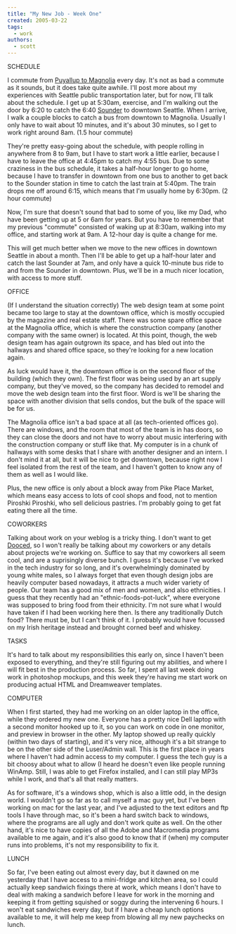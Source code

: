 ```yaml
---
title: "My New Job - Week One"
created: 2005-03-22
tags: 
  - work
authors: 
  - scott
---
```


SCHEDULE

I commute from [Puyallup to Magnolia](http://maps.google.com/maps?q=from%3A%20puyallup%20wa%20to%3A%20magnolia%20wa&hl=en) every day. It's not as bad a commute as it sounds, but it does take quite awhile. I'll post more about my experiences with Seattle public transportation later, but for now, I'll talk about the schedule. I get up at 5:30am, exercise, and I'm walking out the door by 6:20 to catch the 6:40 [Sounder](http://www.soundtransit.org/riding/fac/sounder/) to downtown Seattle. When I arrive, I walk a couple blocks to catch a bus from downtown to Magnolia. Usually I only have to wait about 10 minutes, and it's about 30 minutes, so I get to work right around 8am. (1.5 hour commute)

They're pretty easy-going about the schedule, with people rolling in anywhere from 8 to 9am, but I have to start work a little earlier, because I have to leave the office at 4:45pm to catch my 4:55 bus. Due to some craziness in the bus schedule, it takes a half-hour longer to go home, because I have to transfer in downtown from one bus to another to get back to the Sounder station in time to catch the last train at 5:40pm. The train drops me off around 6:15, which means that I'm usually home by 6:30pm. (2 hour commute)

Now, I'm sure that doesn't sound that bad to some of you, like my Dad, who have been getting up at 5 or 6am for years. But you have to remember that my previous "commute" consisted of waking up at 8:30am, walking into my office, and starting work at 9am. A 12-hour day is quite a change for me.

This will get much better when we move to the new offices in downtown Seattle in about a month. Then I'll be able to get up a half-hour later and catch the last Sounder at 7am, and only have a quick 10-minute bus ride to and from the Sounder in downtown. Plus, we'll be in a much nicer location, with access to more stuff.

OFFICE

(If I understand the situation correctly) The web design team at some point became too large to stay at the downtown office, which is mostly occupied by the magazine and real estate staff. There was some spare office space at the Magnolia office, which is where the construction company (another company with the same owner) is located. At this point, though, the web design team has again outgrown its space, and has bled out into the hallways and shared office space, so they're looking for a new location again.

As luck would have it, the downtown office is on the second floor of the building (which they own). The first floor was being used by an art supply company, but they've moved, so the company has decided to remodel and move the web design team into the first floor. Word is we'll be sharing the space with another division that sells condos, but the bulk of the space will be for us.

The Magnolia office isn't a bad space at all (as tech-oriented offices go). There are windows, and the room that most of the team is in has doors, so they can close the doors and not have to worry about music interfering with the construction company or stuff like that. My computer is in a chunk of hallways with some desks that I share with another designer and an intern. I don't mind it at all, but it will be nice to get downtown, because right now I feel isolated from the rest of the team, and I haven't gotten to know any of them as well as I would like.

Plus, the new office is only about a block away from Pike Place Market, which means easy access to lots of cool shops and food, not to mention Piroshki Piroshki, who sell delicious pastries. I'm probably going to get fat eating there all the time.

COWORKERS

Talking about work on your weblog is a tricky thing. I don't want to get [Dooced](http://www.urbandictionary.com/define.php?term=dooced), so I won't really be talking about my coworkers or any details about projects we're working on. Suffice to say that my coworkers all seem cool, and are a suprisingly diverse bunch. I guess it's because I've worked in the tech industry for so long, and it's overwhelmingly dominated by young white males, so I always forget that even though design jobs are heavily computer based nowadays, it attracts a much wider variety of people. Our team has a good mix of men and women, and also ethnicities. I guess that they recently had an "ethnic-foods-pot-luck", where everyone was supposed to bring food from their ethnicity. I'm not sure what I would have taken if I had been working here then. Is there any traditionally Dutch food? There must be, but I can't think of it. I probably would have focussed on my Irish heritage instead and brought corned beef and whiskey.

TASKS

It's hard to talk about my responsibilities this early on, since I haven't been exposed to everything, and they're still figuring out my abilities, and where I will fit best in the production process. So far, I spent all last week doing work in photoshop mockups, and this week they're having me start work on producing actual HTML and Dreamweaver templates.

COMPUTER

When I first started, they had me working on an older laptop in the office, while they ordered my new one. Everyone has a pretty nice Dell laptop with a second monitor hooked up to it, so you can work on code in one monitor, and preview in browser in the other. My laptop showed up really quickly (within two days of starting), and it's very nice, although it's a bit strange to be on the other side of the Luser/Admin wall. This is the first place in years where I haven't had admin access to my computer. I guess the tech guy is a bit choosy about what to allow (I heard he doesn't even like people running WinAmp. Still, I was able to get Firefox installed, and I can still play MP3s while I work, and that's all that really matters.

As for software, it's a windows shop, which is also a little odd, in the design world. I wouldn't go so far as to call myself a mac guy yet, but I've been working on mac for the last year, and I've adjusted to the text editors and ftp tools I have through mac, so it's been a hard switch back to windows, where the programs are all ugly and don't work quite as well. On the other hand, it's nice to have copies of all the Adobe and Macromedia programs available to me again, and it's also good to know that if (when) my computer runs into problems, it's not my responsibility to fix it.

LUNCH

So far, I've been eating out almost every day, but it dawned on me yesterday that I have access to a mini-fridge and kitchen area, so I could actually keep sandwich fixings there at work, which means I don't have to deal with making a sandwich before I leave for work in the morning and keeping it from getting squished or soggy during the intervening 6 hours. I won't eat sandwiches every day, but if I have a cheap lunch options available to me, it will help me keep from blowing all my new paychecks on lunch.
